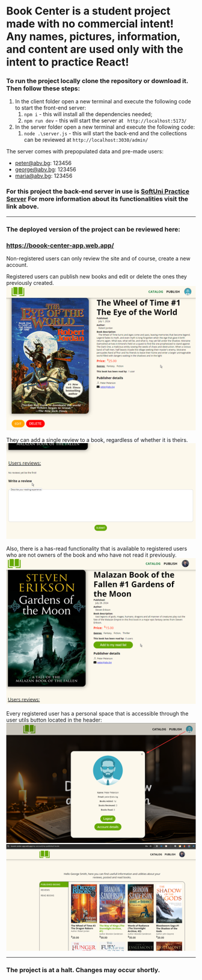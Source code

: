 # Book Center is a student project made with no commercial intent! Any names, pictures, information, and content are used only with the intent to practice React!

### To run the project locally clone the repository or download it. Then follow these steps:
1. In the client folder open a new terminal and execute the following code to start the front-end server:
    1. ``npm i`` - this will install all the dependencies needed;
    2. ``npm run dev`` - this will start the server at `` http://localhost:5173/``
2. In the server folder open a new terminal and execute the following code:
    1. ``node .\server.js`` - this will start the back-end and the collections can be reviewed at ```http://localhost:3030/admin/```

The server comes with prepopulated data and pre-made users:
- peter@abv.bg: 123456
- george@abv.bg: 123456
- maria@abv.bg: 123456

### **For this project the back-end server in use is [SoftUni Practice Server](https://github.com/softuni-practice-server/softuni-practice-server) For more information about its functionalities visit the link above.**

---

### The deployed version of the project can be reviewed here:
### https://boook-center-app.web.app/

Non-registered users can only review the site and of course, create a new account.

Registered users can publish new books and edit or delete the ones they previously created.
![](https://github.com/IvanRStefanov/book-center-react-project/blob/main/screenshots/book-details-owner-view.png)

They can add a single review to a book, regardless of whether it is theirs.
![](https://github.com/IvanRStefanov/book-center-react-project/blob/main/screenshots/book-details-registered-users-review-form.png)

Also, there is a has-read functionality that is available to registered users who are not owners of the book and who have not read it previously.
![](https://github.com/IvanRStefanov/book-center-react-project/blob/main/screenshots/book-details-register-non-owner-view.png)

Every registered user has a personal space that is accessible through the user utils button located in the header: 
![](https://github.com/IvanRStefanov/book-center-react-project/blob/main/screenshots/user-details-modal.png)
![](https://github.com/IvanRStefanov/book-center-react-project/blob/main/screenshots/user-personal-space.png)

---

### The project is at a halt. Changes may occur shortly.
